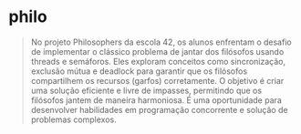 # philo
> No projeto Philosophers da escola 42, os alunos enfrentam o desafio de implementar o clássico problema de jantar dos filósofos usando threads e semáforos. Eles exploram conceitos como sincronização, exclusão mútua e deadlock para garantir que os filósofos compartilhem os recursos (garfos) corretamente. O objetivo é criar uma solução eficiente e livre de impasses, permitindo que os filósofos jantem de maneira harmoniosa. É uma oportunidade para desenvolver habilidades em programação concorrente e solução de problemas complexos.
